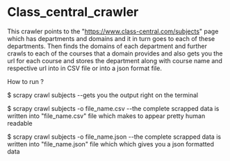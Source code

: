 # Class_central_crawler
This crawler points to the "https://www.class-central.com/subjects"  page which has departments and domains and it in turn goes to each of these departments. Then finds the domains of each department and further crawls to each of the courses that a domain provides and also gets you the url for each course and stores the department along with course name and respective url into in CSV file or into a json format file.     


How to run ?

$ scrapy crawl subjects 
--gets you the output right on the terminal

$ scrapy crawl subjects -o file_name.csv
--the complete scrapped data is written into "file_name.csv" file which makes to appear pretty human readable

$ scrapy crawl subjects -o file_name.json
--the complete scrapped data is written into "file_name.json" file which which gives you a json formatted data
